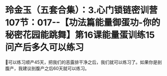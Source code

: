 # 玲金玉（五套合集）：3.心门锁链密训营 107节：017--【功法篇能量御蛋功-你的秘密花园能跳舞】第16课能量蛋训练15问产后多久可以练习

🎼可以练习顺产45天，把我们的恶露排干净之后，我们就可以练习了。如果你是剖腹产，我建议剖腹产之后60天就可以练习。

